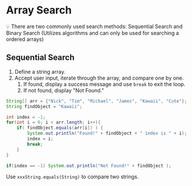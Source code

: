 # Array Search

💡 There are two commonly used search methods: Sequential Search and Binary Search (Utilizes algorithms and can only be used for searching a ordered arrays)

## Sequential Search

1. Define a string array.
2. Accept user input, iterate through the array, and compare one by one.
    1. If found, display a success message and use `break` to exit the loop.
    2. If not found, display "Not Found."

```java
String[] arr = {"Nick", "Tim", "Michael", "James", "Kawaii", "Cute"};
String findObject = "Kawaii";

int index = -1;
for(int i = 0; i < arr.length; i++){
    if( findObject.equals(arr[i]) ) {
        System.out.println("Found!" + findObject + " index is " + i);
        index = i;
        break;
    } 
}

if(index == -1) System.out.println("Not Found!" + findObject );
```

Use `xxxString.equals(String)` to compare two strings.
